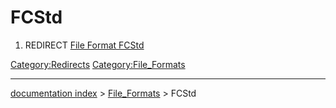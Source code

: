 # FCStd
1.  REDIRECT [File Format FCStd](File_Format_FCStd.md)



[Category:Redirects](Category:Redirects.md) [Category:File\_Formats](Category:File_Formats.md)

---
[documentation index](../README.md) > [File_Formats](Category:File_Formats.md) > FCStd
